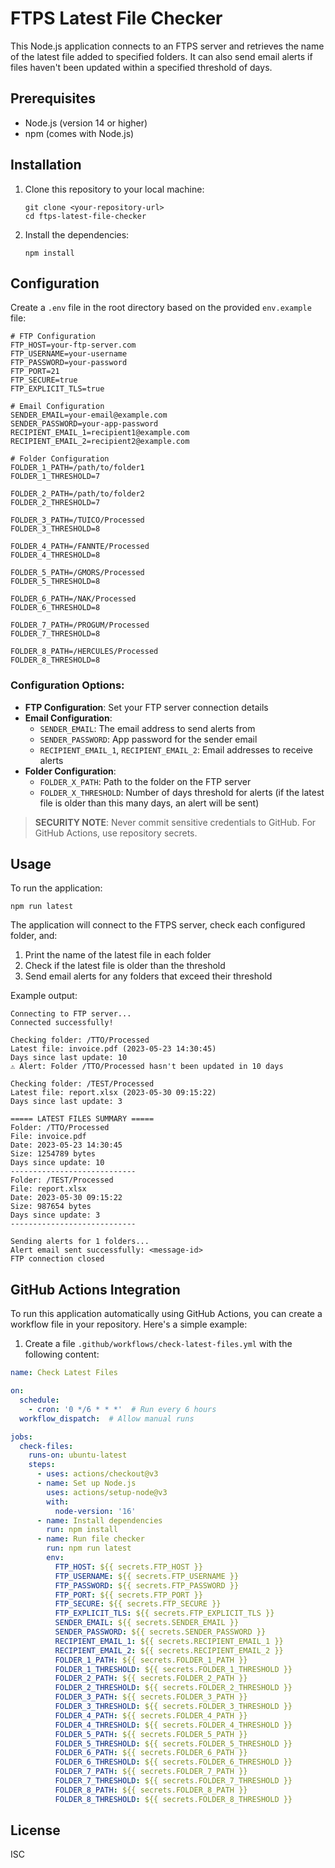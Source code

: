 # FTPS Latest File Checker

This Node.js application connects to an FTPS server and retrieves the name of the latest file added to specified folders. It can also send email alerts if files haven't been updated within a specified threshold of days.

## Prerequisites

- Node.js (version 14 or higher)
- npm (comes with Node.js)

## Installation

1. Clone this repository to your local machine:
   ```
   git clone <your-repository-url>
   cd ftps-latest-file-checker
   ```

2. Install the dependencies:
   ```
   npm install
   ```

## Configuration

Create a `.env` file in the root directory based on the provided `env.example` file:

```
# FTP Configuration
FTP_HOST=your-ftp-server.com
FTP_USERNAME=your-username
FTP_PASSWORD=your-password
FTP_PORT=21
FTP_SECURE=true
FTP_EXPLICIT_TLS=true

# Email Configuration
SENDER_EMAIL=your-email@example.com
SENDER_PASSWORD=your-app-password
RECIPIENT_EMAIL_1=recipient1@example.com
RECIPIENT_EMAIL_2=recipient2@example.com

# Folder Configuration
FOLDER_1_PATH=/path/to/folder1
FOLDER_1_THRESHOLD=7

FOLDER_2_PATH=/path/to/folder2
FOLDER_2_THRESHOLD=7

FOLDER_3_PATH=/TUICO/Processed
FOLDER_3_THRESHOLD=8

FOLDER_4_PATH=/FANNTE/Processed
FOLDER_4_THRESHOLD=8

FOLDER_5_PATH=/GMORS/Processed
FOLDER_5_THRESHOLD=8

FOLDER_6_PATH=/NAK/Processed
FOLDER_6_THRESHOLD=8

FOLDER_7_PATH=/PROGUM/Processed
FOLDER_7_THRESHOLD=8

FOLDER_8_PATH=/HERCULES/Processed
FOLDER_8_THRESHOLD=8
```

### Configuration Options:

- **FTP Configuration**: Set your FTP server connection details
- **Email Configuration**: 
  - `SENDER_EMAIL`: The email address to send alerts from
  - `SENDER_PASSWORD`: App password for the sender email
  - `RECIPIENT_EMAIL_1`, `RECIPIENT_EMAIL_2`: Email addresses to receive alerts
- **Folder Configuration**:
  - `FOLDER_X_PATH`: Path to the folder on the FTP server
  - `FOLDER_X_THRESHOLD`: Number of days threshold for alerts (if the latest file is older than this many days, an alert will be sent)

> **SECURITY NOTE**: Never commit sensitive credentials to GitHub. For GitHub Actions, use repository secrets.

## Usage

To run the application:

```
npm run latest
```

The application will connect to the FTPS server, check each configured folder, and:
1. Print the name of the latest file in each folder
2. Check if the latest file is older than the threshold
3. Send email alerts for any folders that exceed their threshold

Example output:
```
Connecting to FTP server...
Connected successfully!

Checking folder: /TTO/Processed
Latest file: invoice.pdf (2023-05-23 14:30:45)
Days since last update: 10
⚠️ Alert: Folder /TTO/Processed hasn't been updated in 10 days

Checking folder: /TEST/Processed
Latest file: report.xlsx (2023-05-30 09:15:22)
Days since last update: 3

===== LATEST FILES SUMMARY =====
Folder: /TTO/Processed
File: invoice.pdf
Date: 2023-05-23 14:30:45
Size: 1254789 bytes
Days since update: 10
----------------------------
Folder: /TEST/Processed
File: report.xlsx
Date: 2023-05-30 09:15:22
Size: 987654 bytes
Days since update: 3
----------------------------

Sending alerts for 1 folders...
Alert email sent successfully: <message-id>
FTP connection closed
```

## GitHub Actions Integration

To run this application automatically using GitHub Actions, you can create a workflow file in your repository. Here's a simple example:

1. Create a file `.github/workflows/check-latest-files.yml` with the following content:

```yaml
name: Check Latest Files

on:
  schedule:
    - cron: '0 */6 * * *'  # Run every 6 hours
  workflow_dispatch:  # Allow manual runs

jobs:
  check-files:
    runs-on: ubuntu-latest
    steps:
      - uses: actions/checkout@v3
      - name: Set up Node.js
        uses: actions/setup-node@v3
        with:
          node-version: '16'
      - name: Install dependencies
        run: npm install
      - name: Run file checker
        run: npm run latest
        env:
          FTP_HOST: ${{ secrets.FTP_HOST }}
          FTP_USERNAME: ${{ secrets.FTP_USERNAME }}
          FTP_PASSWORD: ${{ secrets.FTP_PASSWORD }}
          FTP_PORT: ${{ secrets.FTP_PORT }}
          FTP_SECURE: ${{ secrets.FTP_SECURE }}
          FTP_EXPLICIT_TLS: ${{ secrets.FTP_EXPLICIT_TLS }}
          SENDER_EMAIL: ${{ secrets.SENDER_EMAIL }}
          SENDER_PASSWORD: ${{ secrets.SENDER_PASSWORD }}
          RECIPIENT_EMAIL_1: ${{ secrets.RECIPIENT_EMAIL_1 }}
          RECIPIENT_EMAIL_2: ${{ secrets.RECIPIENT_EMAIL_2 }}
          FOLDER_1_PATH: ${{ secrets.FOLDER_1_PATH }}
          FOLDER_1_THRESHOLD: ${{ secrets.FOLDER_1_THRESHOLD }}
          FOLDER_2_PATH: ${{ secrets.FOLDER_2_PATH }}
          FOLDER_2_THRESHOLD: ${{ secrets.FOLDER_2_THRESHOLD }}
          FOLDER_3_PATH: ${{ secrets.FOLDER_3_PATH }}
          FOLDER_3_THRESHOLD: ${{ secrets.FOLDER_3_THRESHOLD }}
          FOLDER_4_PATH: ${{ secrets.FOLDER_4_PATH }}
          FOLDER_4_THRESHOLD: ${{ secrets.FOLDER_4_THRESHOLD }}
          FOLDER_5_PATH: ${{ secrets.FOLDER_5_PATH }}
          FOLDER_5_THRESHOLD: ${{ secrets.FOLDER_5_THRESHOLD }}
          FOLDER_6_PATH: ${{ secrets.FOLDER_6_PATH }}
          FOLDER_6_THRESHOLD: ${{ secrets.FOLDER_6_THRESHOLD }}
          FOLDER_7_PATH: ${{ secrets.FOLDER_7_PATH }}
          FOLDER_7_THRESHOLD: ${{ secrets.FOLDER_7_THRESHOLD }}
          FOLDER_8_PATH: ${{ secrets.FOLDER_8_PATH }}
          FOLDER_8_THRESHOLD: ${{ secrets.FOLDER_8_THRESHOLD }}
```

## License

ISC 